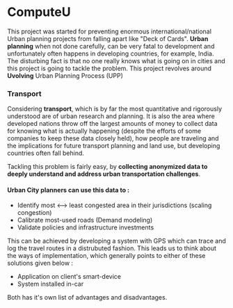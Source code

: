 # ComputeU

This project was started for preventing enormous international/national Urban planning projects from falling apart like "Deck of Cards". **Urban planning** when not done carefully, can be very fatal to development and unfortunately often happens in developing countries, for example, India. The disturbing fact is that no one really knows what is going on in cities and this project is going to tackle the problem. This project revolves around **Uvolving** Urban Planning Process (UPP)


### Transport

Considering **transport**, which is by far the most quantitative and rigorously understood are of urban research and planning. It is also the area where developed nations throw off the largest amounts of money to collect data for knowing what is actually happening (despite the efforts of some companies to keep these data closely held), how people are traveling and the implications for future transport planning and land use, but developing countries often fall behind.

Tackling this problem is fairly easy, by **collecting anonymized data to deeply understand and address urban transportation challenges**.

#### Urban City planners can use this data to :

- Identify most <--> least congested area in their jurisdictions (scaling congestion)
- Calibrate most-used roads (Demand modeling)
- Validate policies and infrastructure investments

This can be achieved by developing a system with GPS which can trace and log the travel routes in a distrubuted fashion. This leads us to think about the ways of implementation, which generally points to either of these solutions given below :

- Application on client's smart-device
- System installed in-car

Both has it's own list of advantages and disadvantages.